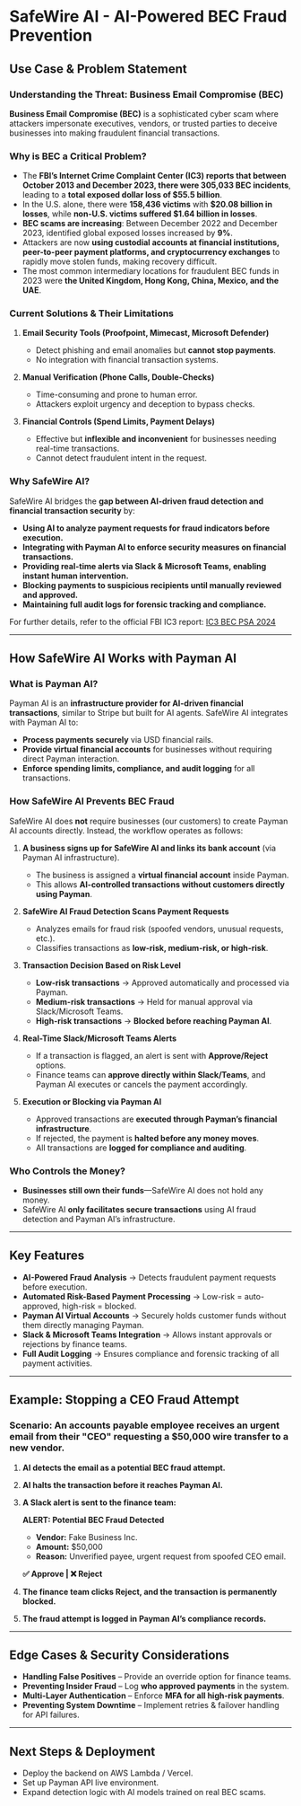 # SafeWire AI - AI-Powered BEC Fraud Prevention

## **Use Case & Problem Statement**
### **Understanding the Threat: Business Email Compromise (BEC)**
**Business Email Compromise (BEC)** is a sophisticated cyber scam where attackers impersonate executives, vendors, or trusted parties to deceive businesses into making fraudulent financial transactions. 

### **Why is BEC a Critical Problem?**
- The **FBI’s Internet Crime Complaint Center (IC3) reports that between October 2013 and December 2023, there were 305,033 BEC incidents**, leading to a **total exposed dollar loss of $55.5 billion**.
- In the U.S. alone, there were **158,436 victims** with **$20.08 billion in losses**, while **non-U.S. victims suffered $1.64 billion in losses**.
- **BEC scams are increasing**: Between December 2022 and December 2023, identified global exposed losses increased by **9%**.
- Attackers are now **using custodial accounts at financial institutions, peer-to-peer payment platforms, and cryptocurrency exchanges** to rapidly move stolen funds, making recovery difficult.
- The most common intermediary locations for fraudulent BEC funds in 2023 were **the United Kingdom, Hong Kong, China, Mexico, and the UAE**.

### **Current Solutions & Their Limitations**
1. **Email Security Tools (Proofpoint, Mimecast, Microsoft Defender)**
   - Detect phishing and email anomalies but **cannot stop payments**.
   - No integration with financial transaction systems.

2. **Manual Verification (Phone Calls, Double-Checks)**
   - Time-consuming and prone to human error.
   - Attackers exploit urgency and deception to bypass checks.

3. **Financial Controls (Spend Limits, Payment Delays)**
   - Effective but **inflexible and inconvenient** for businesses needing real-time transactions.
   - Cannot detect fraudulent intent in the request.

### **Why SafeWire AI?**
SafeWire AI bridges the **gap between AI-driven fraud detection and financial transaction security** by:
- **Using AI to analyze payment requests for fraud indicators before execution.**  
- **Integrating with Payman AI to enforce security measures on financial transactions.**  
- **Providing real-time alerts via Slack & Microsoft Teams, enabling instant human intervention.**  
- **Blocking payments to suspicious recipients until manually reviewed and approved.**  
- **Maintaining full audit logs for forensic tracking and compliance.**

For further details, refer to the official FBI IC3 report: [IC3 BEC PSA 2024](https://www.ic3.gov/PSA/2024/PSA240911)

---

## **How SafeWire AI Works with Payman AI**
### **What is Payman AI?**
Payman AI is an **infrastructure provider for AI-driven financial transactions**, similar to Stripe but built for AI agents. SafeWire AI integrates with Payman AI to:
- **Process payments securely** via USD financial rails.
- **Provide virtual financial accounts** for businesses without requiring direct Payman interaction.
- **Enforce spending limits, compliance, and audit logging** for all transactions.

### **How SafeWire AI Prevents BEC Fraud**
SafeWire AI does **not** require businesses (our customers) to create Payman AI accounts directly. Instead, the workflow operates as follows:

1. **A business signs up for SafeWire AI and links its bank account** (via Payman AI infrastructure).
   - The business is assigned a **virtual financial account** inside Payman.
   - This allows **AI-controlled transactions without customers directly using Payman**.

2. **SafeWire AI Fraud Detection Scans Payment Requests**
   - Analyzes emails for fraud risk (spoofed vendors, unusual requests, etc.).
   - Classifies transactions as **low-risk, medium-risk, or high-risk**.

3. **Transaction Decision Based on Risk Level**
   - **Low-risk transactions** → Approved automatically and processed via Payman.
   - **Medium-risk transactions** → Held for manual approval via Slack/Microsoft Teams.
   - **High-risk transactions** → **Blocked before reaching Payman AI**.

4. **Real-Time Slack/Microsoft Teams Alerts**
   - If a transaction is flagged, an alert is sent with **Approve/Reject** options.
   - Finance teams can **approve directly within Slack/Teams**, and Payman AI executes or cancels the payment accordingly.

5. **Execution or Blocking via Payman AI**
   - Approved transactions are **executed through Payman’s financial infrastructure**.
   - If rejected, the payment is **halted before any money moves**.
   - All transactions are **logged for compliance and auditing**.

### **Who Controls the Money?**
- **Businesses still own their funds**—SafeWire AI does not hold any money.
- SafeWire AI **only facilitates secure transactions** using AI fraud detection and Payman AI’s infrastructure.

---

## **Key Features**
- **AI-Powered Fraud Analysis** → Detects fraudulent payment requests before execution.
- **Automated Risk-Based Payment Processing** → Low-risk = auto-approved, high-risk = blocked.
- **Payman AI Virtual Accounts** → Securely holds customer funds without them directly managing Payman.
- **Slack & Microsoft Teams Integration** → Allows instant approvals or rejections by finance teams.
- **Full Audit Logging** → Ensures compliance and forensic tracking of all payment activities.

---

## **Example: Stopping a CEO Fraud Attempt**
### **Scenario:** An accounts payable employee receives an urgent email from their "CEO" requesting a **$50,000 wire transfer** to a new vendor.

1. **AI detects the email as a potential BEC fraud attempt.**
2. **AI halts the transaction before it reaches Payman AI.**
3. **A Slack alert is sent to the finance team:**

   **ALERT: Potential BEC Fraud Detected**  
   - **Vendor:** Fake Business Inc.  
   - **Amount:** $50,000  
   - **Reason:** Unverified payee, urgent request from spoofed CEO email.  

   **✅ Approve | ❌ Reject**  

4. **The finance team clicks Reject, and the transaction is permanently blocked.**
5. **The fraud attempt is logged in Payman AI’s compliance records.**

---

## **Edge Cases & Security Considerations**
- **Handling False Positives** – Provide an override option for finance teams.
- **Preventing Insider Fraud** – Log **who approved payments** in the system.
- **Multi-Layer Authentication** – Enforce **MFA for all high-risk payments**.
- **Preventing System Downtime** – Implement retries & failover handling for API failures.

---

## **Next Steps & Deployment**
- Deploy the backend on AWS Lambda / Vercel.
- Set up Payman API live environment.
- Expand detection logic with AI models trained on real BEC scams.

